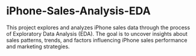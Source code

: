 # iPhone-Sales-Analysis-EDA
This project explores and analyzes iPhone sales data through the process of Exploratory Data Analysis (EDA). The goal is to uncover insights about sales patterns, trends, and factors influencing iPhone sales performance and marketing strategies. 
